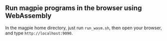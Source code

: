 ## Run magpie programs in the browser using WebAssembly

In the magpie home directory, just run `run_wasm.sh`, then
open your browser, and type `http://localhost:9090`.
